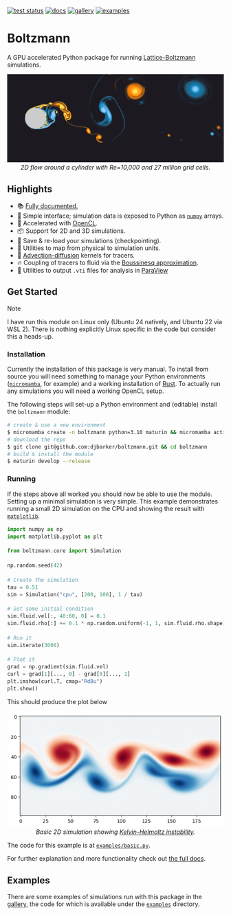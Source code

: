 [![test status](https://github.com/djbarker/boltzmann/actions/workflows/python-app.yml/badge.svg)](https://github.com/djbarker/boltzmann/actions/workflows/python-app.yml)
[![docs](https://img.shields.io/badge/documentation-782bc8)](https://djbarker.github.io/boltzmann/)
[![gallery](https://img.shields.io/badge/gallery-1a9988)](gallery)
[![examples](https://img.shields.io/badge/examples-9a9400)](python/examples)

# Boltzmann

A GPU accelerated Python package for running [Lattice-Boltzmann](https://en.wikipedia.org/wiki/Lattice_Boltzmann_methods) simulations.

<p align="center">
    <picture align="center">
        <a href="https://github.com/djbarker/boltzmann/tree/master/gallery">
            <img src="gallery/images/banner.png"/>
        </a>
    </picture>
    </br>
    <i>
    2D flow around a cylinder with Re=10,000 and 27 million grid cells.
    </i>
</p>

## Highlights 

- 📚 [Fully documented.](https://djbarker.github.io/boltzmann/)
- 🔢 Simple interface; simulation data is exposed to Python as [`numpy`](https://numpy.org/) arrays.
- 🚀 Accelerated with [OpenCL](https://en.wikipedia.org/wiki/OpenCL).
- 📦 Support for 2D and 3D simulations.
- 💾 Save & re-load your simulations (checkpointing).
- 📏 Utilities to map from physical to simulation units.
- 🎨 [Advection-diffusion](https://en.wikipedia.org/wiki/Convection%E2%80%93diffusion_equation) kernels for tracers.
- 🔥 Coupling of tracers to fluid via the [Boussinesq approximation](https://en.wikipedia.org/wiki/Boussinesq_approximation_(buoyancy)).
- 🔎 Utilities to output `.vti` files for analysis in [ParaView](https://www.paraview.org/)

## Get Started

> [!NOTE]
> I have run this module on Linux only (Ubuntu 24 natively, and Ubuntu 22 via WSL 2).
> There is nothing explicitly Linux specific in the code but consider this a heads-up.

### Installation

Currently the installation of this package is very manual.
To install from source you will need something to manage your Python environments ([`micromamba`](https://mamba.readthedocs.io/en/latest/user_guide/micromamba.html), for example) and a working installation of [Rust](https://www.rust-lang.org/tools/install). To actually run any simulations you will need a working OpenCL setup.

The following steps will set-up a Python environment and (editable) install the `boltzmann` module:

```bash
# create & use a new environment
$ micromamba create -n boltzmann python=3.10 maturin && micromamba activate boltzmann  
# download the repo
$ git clone git@github.com:djbarker/boltzmann.git && cd boltzmann
# build & install the module
$ maturin develop --release
```

### Running

If the steps above all worked you should now be able to use the module. 
Setting up a minimal simulation is very simple.
This example demonstrates running a small 2D simulation on the CPU and showing the result with [`matplotlib`](https://matplotlib.org/).

```python
import numpy as np
import matplotlib.pyplot as plt

from boltzmann.core import Simulation

np.random.seed(42)

# Create the simulation
tau = 0.51
sim = Simulation("cpu", [200, 100], 1 / tau)

# Set some initial condition
sim.fluid.vel[:, 40:60, 0] = 0.1
sim.fluid.rho[:] += 0.1 * np.random.uniform(-1, 1, sim.fluid.rho.shape)

# Run it
sim.iterate(3000)

# Plot it
grad = np.gradient(sim.fluid.vel)
curl = grad[1][..., 0] - grad[0][..., 1]
plt.imshow(curl.T, cmap="RdBu")
plt.show()
```

This should produce the plot below

<p align="center">
    <picture align="center">
        <img src="gallery/example_basic.png"/>
    </picture>
    </br>
    <i>
    Basic 2D simulation showing <a href="https://en.wikipedia.org/wiki/Kelvin%E2%80%93Helmholtz_instability">Kelvin-Helmoltz instability</a>.
    </i>
</p>

The code for this example is at [`examples/basic.py`](/python/examples/basic.py).

For further explanation and more functionality check out [the full docs](https://djbarker.github.io/boltzmann/).

## Examples

There are some examples of simulations run with this package in the [gallery](/gallery/), the code for which is available under the [`examples`](/python/examples/) directory.
